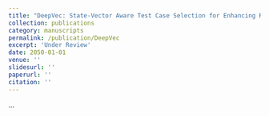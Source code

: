 ```yaml
---
title: "DeepVec: State-Vector Aware Test Case Selection for Enhancing Recurrent Neural Network"
collection: publications
category: manuscripts
permalink: /publication/DeepVec
excerpt: 'Under Review'
date: 2050-01-01
venue: ''
slidesurl: ''
paperurl: ''
citation: ''
---
```


...